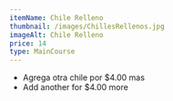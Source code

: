 ```yaml
---
itemName: Chile Relleno
thumbnail: /images/ChillesRellenos.jpg
imageAlt: Chile Relleno
price: 14
type: MainCourse
---
```

* Agrega otra chile por $4.00 mas
* Add another for $4.00 more